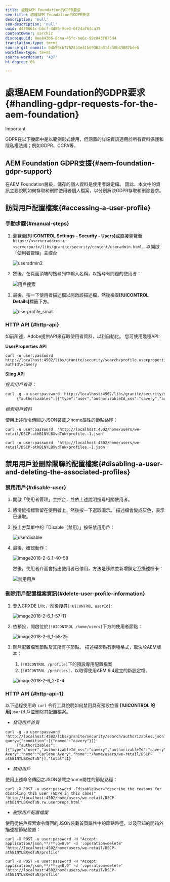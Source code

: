 ```yaml
---
title: 處理AEM Foundation的GDPR要求
seo-title: 處理AEM Foundation的GDPR要求
description: 'null'
seo-description: 'null'
uuid: d470061c-bbcf-4d86-9ce3-6f24a764ca39
contentOwner: sarchiz
discoiquuid: 8ee843b6-8cea-45fc-be6c-99c043f075d4
translation-type: tm+mt
source-git-commit: 0db56cb77628b3e81b69382a314c30b43887bde6
workflow-type: tm+mt
source-wordcount: '437'
ht-degree: 6%

---
```



# 處理AEM Foundation的GDPR要求{#handling-gdpr-requests-for-the-aem-foundation}

>[!IMPORTANT]
>
>GDPR在以下幾節中是以範例形式使用，但涵蓋的詳細資訊適用於所有資料保護和隱私權法規；例如GDPR、CCPA等。

## AEM Foundation GDPR支援{#aem-foundation-gdpr-support}

在AEM Foundation層級，儲存的個人資料是使用者設定檔。 因此，本文中的資訊主要說明如何存取和刪除使用者個人檔案，以分別解決GDPR存取和刪除要求。

## 訪問用戶配置檔案{#accessing-a-user-profile}

### 手動步驟{#manual-steps}

1. 瀏覽至&#x200B;**[!UICONTROL Settings - Security - Users]**&#x200B;或直接瀏覽至`https://<serveraddress>:<serverport>/libs/granite/security/content/useradmin.html`，以開啟「使用者管理」主控台

   ![useradmin2](assets/useradmin2.png)

1. 然後，在頁面頂端的搜尋列中輸入名稱，以搜尋有問題的使用者：

   ![用戶搜索](assets/usersearch.png)

1. 最後，按一下使用者描述檔以開啟該描述檔，然後檢查&#x200B;**[!UICONTROL Details]**&#x200B;標籤下方。

   ![userprofile_small](assets/userprofile_small.png)

### HTTP API {#http-api}

如前所述，Adobe提供API來存取使用者資料，以利自動化。 您可使用幾種API:

**UserProperties API**

```shell
curl -u user:password http://localhost:4502/libs/granite/security/search/profile.userproperties.json\?authId\=cavery
```

**Sling API**

*搜索用戶首頁：*

```xml
curl -g -u user:password 'http://localhost:4502/libs/granite/security/search/authorizables.json?query={"condition":[{"named":"cavery"}]}'
     {"authorizables":[{"type":"user","authorizableId_xss":"cavery","authorizableId":"cavery","name_xss":"Carlene Avery","name":"Carlene Avery","home":"/home/users/we-retail/DSCP-athB1NYLBXvdTuN"}],"total":1}
```

*檢索用戶資料*

使用上述命令傳回之JSON裝載之home屬性的節點路徑：

```shell
curl -u user:password  'http://localhost:4502/home/users/we-retail/DSCP-athB1NYLBXvdTuN/profile.-1.json'
```

```shell
curl -u user:password  'http://localhost:4502/home/users/we-retail/DSCP-athB1NYLBXvdTuN/profiles.-1.json'
```

## 禁用用戶並刪除關聯的配置檔案{#disabling-a-user-and-deleting-the-associated-profiles}

### 禁用用戶{#disable-user}

1. 開啟「使用者管理」主控台，並依上述說明搜尋相關使用者。
1. 將滑鼠指標暫留在使用者上，然後按一下選取圖示。 描述檔會變成灰色，表示已選取。

1. 按上方菜單中的「Disable（禁用）」按鈕禁用用戶：

   ![userdisable](assets/userdisable.png)

1. 最後，確認動作：

   ![image2018-2-6_1-40-58](assets/image2018-2-6_1-40-58.png)

   然後，使用者介面會指出使用者已停用，方法是移除並新增鎖定至描述檔卡：

   ![禁用用戶](assets/disableduser.png)

### 刪除用戶配置檔案資訊{#delete-user-profile-information}

1. 登入CRXDE Lite，然後搜尋`[!UICONTROL userId]`:

   ![image2018-2-6_1-57-11](assets/image2018-2-6_1-57-11.png)

1. 依預設，開啟位於`[!UICONTROL /home/users]`下方的使用者節點：

   ![image2018-2-6_1-58-25](assets/image2018-2-6_1-58-25.png)

1. 刪除配置檔案節點及其所有子節點。 描述檔節點有兩種格式，取決於AEM版本：

   1. `[!UICONTROL /profile]`下的預設專用配置檔案
   1. `[!UICONTROL /profiles]`，以取得使用AEM 6.4建立的新設定檔。

   ![image2018-2-6_2-0-4](assets/image2018-2-6_2-0-4.png)

### HTTP API {#http-api-1}

以下過程使用命 `curl` 令行工具說明如何禁用具有預設位置 **[!UICONTROL 的用]**`userId` 戶並刪除其配置檔案。

* *發現用戶首頁*

```shell
curl -g -u user:password 'http://localhost:4502/libs/granite/security/search/authorizables.json?query={"condition":[{"named":"cavery"}]}'
     {"authorizables":[{"type":"user","authorizableId_xss":"cavery","authorizableId":"cavery","name_xss":"Carlene Avery","name":"Carlene Avery","home":"/home/users/we-retail/DSCP-athB1NYLBXvdTuN"}],"total":1}
```

* *禁用用戶*

使用上述命令傳回之JSON裝載之home屬性的節點路徑：

```shell
curl -X POST -u user:password -FdisableUser="describe the reasons for disabling this user (GDPR in this case)" 'http://localhost:4502/home/users/we-retail/DSCP-athB1NYLBXvdTuN.rw.userprops.html'
```

* *刪除用戶配置檔案*

使用從帳戶探索命令傳回的JSON裝載首頁屬性中的節點路徑，以及已知的開箱外描述檔節點位置：

```shell
curl -X POST -u user:password -H "Accept: application/json,**/**;q=0.9" -d ':operation=delete' 'http://localhost:4502/home/users/we-retail/DSCP-athB1NYLBXvdTuN/profile'
```

```shell
curl -X POST -u user:password -H "Accept: application/json,**/**;q=0.9" -d ':operation=delete' 'http://localhost:4502/home/users/we-retail/DSCP-athB1NYLBXvdTuN/profile'
```

